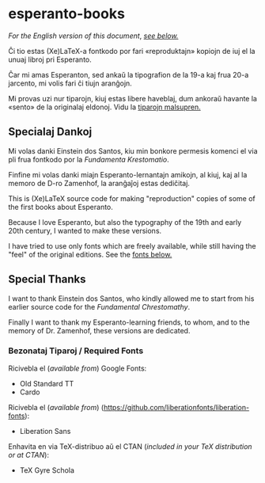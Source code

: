 # esperanto-books

_For the English version of this document_, [_see below._](#angla)

Ĉi tio estas (Xe)LaTeX-a fontkodo por fari «reproduktajn» kopiojn de iuj el la unuaj libroj pri Esperanto.

Ĉar mi amas Esperanton, sed ankaŭ la tipografion de la 19-a kaj frua 20-a jarcento, mi volis fari ĉi tiujn aranĝojn.

Mi provas uzi nur tiparojn, kiuj estas libere haveblaj, dum ankoraŭ havante la «sento» de la originalaj eldonoj.  Vidu la [tiparojn malsupren.](#tiparoj)

## Specialaj Dankoj

Mi volas danki Einstein dos Santos, kiu min bonkore permesis komenci el via pli frua fontkodo por la _Fundamenta Krestomatio_.

Finfine mi volas danki miajn Esperanto-lernantajn amikojn, al kiuj, kaj al la memoro de D-ro Zamenhof, la aranĝaĵoj estas dediĉitaj.

<a name="angla"></a>

This is (Xe)LaTeX source code for making "reproduction" copies of some of the first books about Esperanto.

Because I love Esperanto, but also the typography of the 19th and early 20th century, I wanted to make these versions.

I have tried to use only fonts which are freely available, while still having the "feel" of the original editions.  See the [fonts below.](#tiparoj)

## Special Thanks

I want to thank Einstein dos Santos, who kindly allowed me to start from his earlier source code for the _Fundamental Chrestomathy_.

Finally I want to thank my Esperanto-learning friends, to whom, and to the memory of Dr. Zamenhof, these versions are dedicated.

<a name="tiparoj"></a>
### Bezonataj Tiparoj / Required Fonts

Ricivebla el (_available from_) Google Fonts:

* Old Standard TT
* Cardo

Ricivebla el (_available from_) (https://github.com/liberationfonts/liberation-fonts):

* Liberation Sans

Enhavita en via TeX-distribuo aŭ el CTAN (_included in your TeX distribution or at CTAN_):

* TeX Gyre Schola
